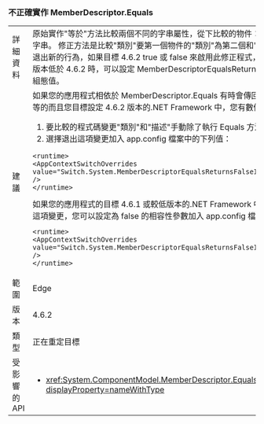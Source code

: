 ### <a name="incorrect-implementation-of-memberdescriptorequals"></a>不正確實作 MemberDescriptor.Equals

|   |   |
|---|---|
|詳細資料|原始實作&quot;等於&quot;方法比較兩個不同的字串屬性，從下比較的物件： 類別名稱，以描述字串。 修正方法是比較&quot;類別&quot;要第一個物件的&quot;類別&quot;為第二個和&quot;描述&quot;至&quot;描述&quot;。 為退出新的行為，如果目標 4.6.2 true 或 false 來啟用此修正程式，當目標 framework 版本低於 4.6.2 時，可以設定 MemberDescriptorEqualsReturnsFalseIfEquivalent 組態值。|
|建議|如果您的應用程式相依於 MemberDescriptor.Equals 有時會傳回 false 當描述元是相等的而且您目標設定 4.6.2 版本的.NET Framework 中，您有數個選項：<ol><li>要比較的程式碼變更&quot;類別&quot;和&quot;描述&quot;手動除了執行 Equals 方法的欄位。</li><li>選擇退出這項變更加入 app.config 檔案中的下列值：</li></ol><pre><code class="language-xml">&lt;runtime&gt;&#13;&#10;&lt;AppContextSwitchOverrides value=&quot;Switch.System.MemberDescriptorEqualsReturnsFalseIfEquivalent=true&quot; /&gt;&#13;&#10;&lt;/runtime&gt;&#13;&#10;</code></pre>如果您的應用程式的目標 4.6.1 或較低版本的.NET Framework 中，而且您想要啟用這項變更，您可以設定為 false 的相容性參數加入 app.config 檔案中的下列值：<pre><code class="language-xml">&lt;runtime&gt;&#13;&#10;&lt;AppContextSwitchOverrides value=&quot;Switch.System.MemberDescriptorEqualsReturnsFalseIfEquivalent=false&quot; /&gt;&#13;&#10;&lt;/runtime&gt;&#13;&#10;</code></pre>|
|範圍|Edge|
|版本|4.6.2|
|類型|正在重定目標|
|受影響的 API|<ul><li><xref:System.ComponentModel.MemberDescriptor.Equals(System.Object)?displayProperty=nameWithType></li></ul>|

